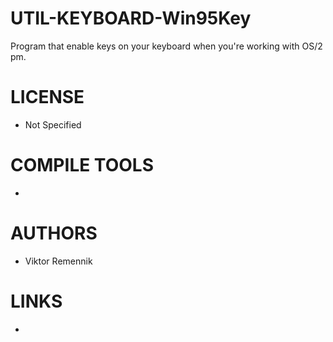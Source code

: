 UTIL-KEYBOARD-Win95Key
======================

Program that enable <unused> keys on your keyboard when you're working with OS/2 pm.

LICENSE
===============
* Not Specified

COMPILE TOOLS
===============
* 

AUTHORS
===============
* Viktor Remennik

LINKS
===============
* 
